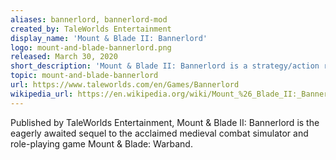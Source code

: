 ```yaml
---
aliases: bannerlord, bannerlord-mod
created_by: TaleWorlds Entertainment
display_name: 'Mount & Blade II: Bannerlord'
logo: mount-and-blade-bannerlord.png
released: March 30, 2020
short_description: 'Mount & Blade II: Bannerlord is a strategy/action role-playing game.'
topic: mount-and-blade-bannerlord
url: https://www.taleworlds.com/en/Games/Bannerlord
wikipedia_url: https://en.wikipedia.org/wiki/Mount_%26_Blade_II:_Bannerlord
---
```

Published by TaleWorlds Entertainment, Mount & Blade II: Bannerlord is the eagerly awaited sequel to the acclaimed medieval combat simulator and role-playing game Mount & Blade: Warband.
